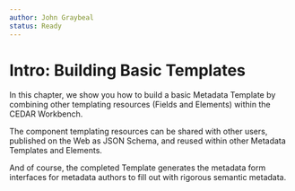 ```yaml
---
author: John Graybeal
status: Ready
---
```

# Intro: Building Basic Templates

In this chapter, we show you how to build a basic Metadata Template by combining other templating resources (Fields and Elements) within the CEDAR Workbench. 

The component templating resources can be shared with other users, published on the Web as JSON Schema, and reused within other Metadata Templates and Elements. 

And of course, the completed Template generates the metadata form interfaces 
for metadata authors to fill out with rigorous semantic metadata.
